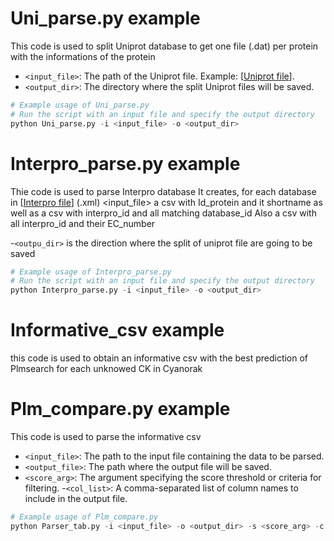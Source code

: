 # Uni_parse.py example 

This code is used to split Uniprot database to get one file (.dat) per protein with the informations of the protein

- `<input_file>`: The path of the Uniprot file. Example: [[Uniprot file](https://ftp.ebi.ac.uk/pub/databases/uniprot/current_release/knowledgebase/complete/uniprot_sprot.dat.gz)].
- `<output_dir>`: The directory where the split Uniprot files will be saved.

```python
# Example usage of Uni_parse.py
# Run the script with an input file and specify the output directory
python Uni_parse.py -i <input_file> -o <output_dir>
```

# Interpro_parse.py example

Thie code is used to parse Interpro database
It creates, for each database in [[Interpro file](https://ftp.ebi.ac.uk/pub/databases/interpro/current_release/interpro.xml.gz)] (.xml) <input_file> 
a csv with Id_protein and it shortname
as well as a csv with interpro_id and all matching database_id
Also a csv with all interpro_id and their EC_number

-`<outpu_dir>` is the direction where the split of uniprot file are going to be saved

```python
# Example usage of Interpro_parse.py
# Run the script with an input file and specify the output directory
python Interpro_parse.py -i <input_file> -o <output_dir> 
```

# Informative_csv example 

this code is used to obtain an informative csv with the best prediction of Plmsearch for each unknowed CK in Cyanorak 


# Plm_compare.py example

This code is used to parse the informative csv 

- `<input_file>`: The path to the input file containing the data to be parsed.
- `<output_file>`: The path where the output file will be saved.
- `<score_arg>`: The argument specifying the score threshold or criteria for filtering.
-`<col_list>`: A comma-separated list of column names to include in the output file.

```python
# Example usage of Plm_compare.py
python Parser_tab.py -i <input_file> -o <output_dir> -s <score_arg> -c <col_list>
```
